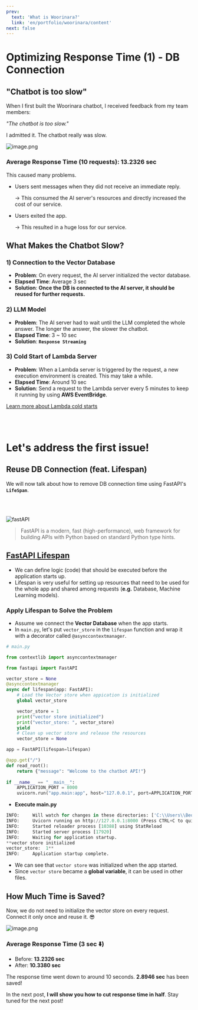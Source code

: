 ```yaml
---
prev:
  text: 'What is Woorinara?'
  link: 'en/portfolio/woorinara/content'
next: false
---
```


# Optimizing Response Time (1) - DB Connection

## "Chatbot is too slow"

When I first built the Woorinara chatbot, I received feedback from my team members:

*"The chatbot is too slow."*

I admitted it. The chatbot really was slow.

![image.png](/portfolio/woorinara/elapse_time.png)

### Average Response Time (10 requests): **13.2326 sec**

This caused many problems.

- Users sent messages when they did not receive an immediate reply.
    
    → This consumed the AI server's resources and directly increased the cost of our service.
    
- Users exited the app.
    
    → This resulted in a huge loss for our service.

## What Makes the Chatbot Slow?

### 1) Connection to the Vector Database

- **Problem**: On every request, the AI server initialized the vector database.
- **Elapsed Time**: Average 3 sec
- **Solution**: **Once the DB is connected to the AI server, it should be reused for further requests.**

### 2) LLM Model

- **Problem**: The AI server had to wait until the LLM completed the whole answer. The longer the answer, the slower the chatbot.
- **Elapsed Time**: 3 ~ 10 sec
- **Solution**: **`Response Streaming`**

### 3) Cold Start of Lambda Server

- **Problem**: When a Lambda server is triggered by the request, a new execution environment is created. This may take a while. 
- **Elapsed Time**: Around 10 sec
- **Solution**: Send a request to the Lambda server every 5 minutes to keep it running by using **AWS EventBridge**.   

[Learn more about Lambda cold starts](https://docs.aws.amazon.com/lambda/latest/dg/lambda-runtime-environment.html#cold-start-latency)

<br><br>

# Let's address the first issue! 

## Reuse DB Connection (feat. Lifespan)

We will now talk about how to remove DB connection time using FastAPI's **`LifeSpan`**.

<br><br>

![fastAPI](/portfolio/woorinara/fastapi_logo.png)

> FastAPI is a modern, fast (high-performance), web framework for building APIs with Python based on standard Python type hints.

## [FastAPI Lifespan](https://fastapi.tiangolo.com/advanced/events/?h=lifespan)

- We can define logic (code) that should be executed before the application starts up.
- Lifespan is very useful for setting up resources that need to be used for the whole app and shared among requests (**e.g.** Database, Machine Learning models).

### Apply Lifespan to Solve the Problem

- Assume we connect the **Vector Database** when the app starts.
- In `main.py`, let's put `vector_store` in the `lifespan` function and wrap it with a decorator called `@asynccontextmanager`.


```python
# main.py

from contextlib import asynccontextmanager

from fastapi import FastAPI

vector_store = None
@asynccontextmanager
async def lifespan(app: FastAPI):
    # Load the Vector store when appication is initialized
    global vector_store

    vector_store = 1
    print("vector store initialized")
    print("vector_store: ", vector_store)
    yield
    # Clean up vector store and release the resources
    vector_store = None

app = FastAPI(lifespan=lifespan)

@app.get("/")
def read_root():
    return {"message": "Welcome to the chatbot API!"}
    
if __name__ == "__main__":
    APPLICATION_PORT = 8000
    uvicorn.run("app.main:app", host="127.0.0.1", port=APPLICATION_PORT, reload=True)
```

- **Execute main.py**

```python
INFO:     Will watch for changes in these directories: ['C:\\Users\\Beom\\woorinara-chatbot-api']
INFO:     Uvicorn running on http://127.0.0.1:8000 (Press CTRL+C to quit)
INFO:     Started reloader process [10388] using StatReload
INFO:     Started server process [17920]
INFO:     Waiting for application startup.
**vector store initialized
vector_store:  1**
INFO:     Application startup complete.
```

- We can see that `vector store` was initialized when the app started.
- Since `vector store` became a **global variable**, it can be used in other files.

## How Much Time is Saved?

Now, we do not need to initialize the vector store on every request.   
Connect it only once and reuse it. 😎

![image.png](/portfolio/woorinara/elapse_time2.png)

### Average Response Time (3 sec ⬇️)

- Before:  **13.2326 sec**
- After: **10.3380 sec**

The response time went down to around 10 seconds. **2.8946 sec** has been saved!

In the next post, **I will show you how to cut response time in half**. Stay tuned for the next post!
